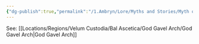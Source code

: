 ```yaml
---
{"dg-publish":true,"permalink":"/1.Ambryn/Lore/Myths and Stories/Myth of the God Gavel Arch/"}
---
```



See: [[Locations/Regions/Velum Custodia/Bal Ascetica/God Gavel Arch/God Gavel Arch\|God Gavel Arch]]

